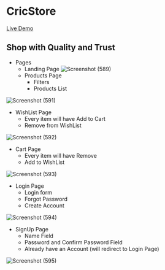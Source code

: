 # CricStore
[Live Demo](https://cricstore.netlify.app/)
## Shop with Quality and Trust 

- Pages
   - Landing Page
![Screenshot (589)](https://user-images.githubusercontent.com/90499683/154960608-a15ecc99-47cc-4b7b-916b-acc38c86af25.png)
   - Products Page
      - Filters
      - Products List
      
![Screenshot (591)](https://user-images.githubusercontent.com/90499683/154960655-3697864a-1bfb-455c-9034-d31780c3b249.png)
   - WishList Page 
      - Every item will have Add to Cart 
      - Remove from WishList
      
![Screenshot (592)](https://user-images.githubusercontent.com/90499683/154960662-e14b3d83-ff2c-4736-a4c4-6a149c1aaa31.png)
   - Cart Page
      - Every item will have Remove 
      - Add to WishList
      
![Screenshot (593)](https://user-images.githubusercontent.com/90499683/154960669-89a4d649-2029-429f-9132-d53a2b4faaa5.png)
   - Login Page
      - Login form 
      - Forgot Password
      - Create Account
      
![Screenshot (594)](https://user-images.githubusercontent.com/90499683/154960677-1a6c247d-f461-4d0d-9071-69c5f9dc9466.png)
   - SignUp Page
      - Name Field
      - Password and Confirm Password Field
      - Already have an Account (will redirect to Login Page)
      
![Screenshot (595)](https://user-images.githubusercontent.com/90499683/154960684-dfb749f0-34e2-4833-b091-e813ced69033.png)



